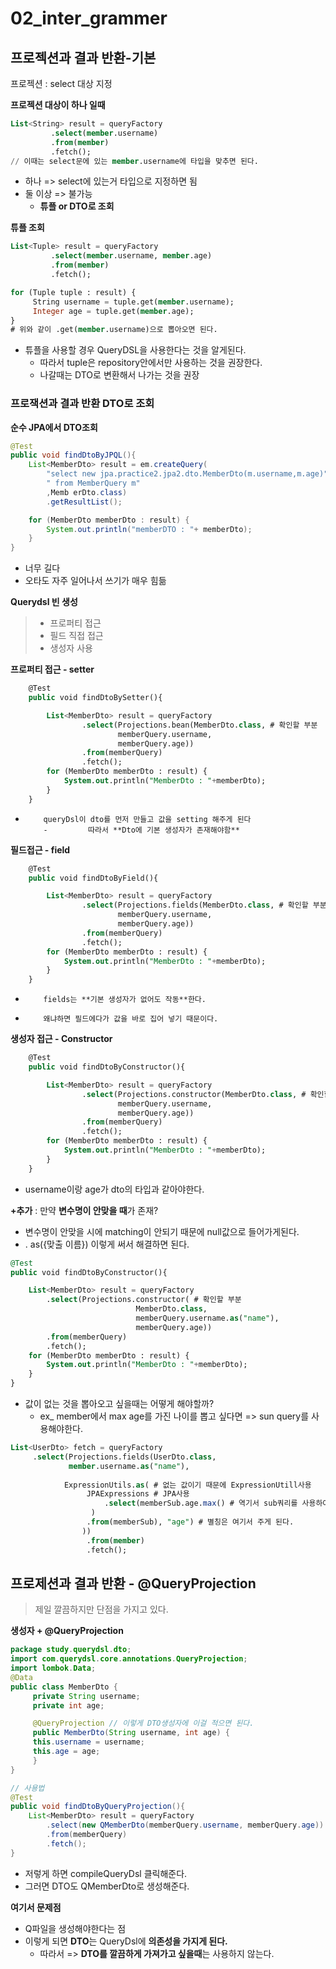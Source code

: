 # 02_inter_grammer



## 프로젝션과 결과 반환-기본

프로젝션 : select 대상 지정

**프로젝션 대상이 하나 일때**

```sql
List<String> result = queryFactory
         .select(member.username)
         .from(member)
         .fetch();
// 이때는 select문에 있는 member.username에 타입을 맞추면 된다.
```

- 하나 => select에 있는거 타입으로 지정하면 됨
- 둘 이상 => 불가능
  - **튜플 or DTO로 조회**



**튜플 조회**

```sql
List<Tuple> result = queryFactory
         .select(member.username, member.age)
         .from(member)
         .fetch();

for (Tuple tuple : result) {
     String username = tuple.get(member.username);
     Integer age = tuple.get(member.age);
}
# 위와 같이 .get(member.username)으로 뽑아오면 된다.
```

- 튜플을 사용할 경우 QueryDSL을 사용한다는 것을 알게된다.
  - 따라서 tuple은 repository안에서만 사용하는 것을 권장한다.
  - 나갈때는 DTO로 변환해서 나가는 것을 권장



### 프로잭션과 결과 반환 DTO로 조회

**순수 JPA에서 DTO조회**

```java
@Test
public void findDtoByJPQL(){
    List<MemberDto> result = em.createQuery(
        "select new jpa.practice2.jpa2.dto.MemberDto(m.username,m.age)" +
        " from MemberQuery m"
        ,Memb erDto.class)
        .getResultList();

    for (MemberDto memberDto : result) {
        System.out.println("memberDTO : "+ memberDto);
    }
}
```

- 너무 길다
- 오타도 자주 일어나서 쓰기가 매우 힘듦



**Querydsl 빈 생성**

> - 프로퍼티 접근
> - 필드 직접 접근 
> - 생성자 사용

**프로퍼티 접근 - setter**

```sql
    @Test
    public void findDtoBySetter(){

        List<MemberDto> result = queryFactory
                .select(Projections.bean(MemberDto.class, # 확인할 부분
                        memberQuery.username,
                        memberQuery.age))
                .from(memberQuery)
                .fetch();
        for (MemberDto memberDto : result) {
            System.out.println("MemberDto : "+memberDto);
        }
    }
```

-         queryDsl이 dto를 먼저 만들고 값을 setting 해주게 된다
          -         따라서 **Dto에 기본 생성자가 존재해야함**




**필드접근 - field**

```sql
    @Test
    public void findDtoByField(){

        List<MemberDto> result = queryFactory
                .select(Projections.fields(MemberDto.class, # 확인할 부분
                        memberQuery.username,
                        memberQuery.age))
                .from(memberQuery)
                .fetch();
        for (MemberDto memberDto : result) {
            System.out.println("MemberDto : "+memberDto);
        }
    }

```

-         fields는 **기본 생성자가 없어도 작동**한다.
-         왜냐하면 필드에다가 값을 바로 집어 넣기 때문이다.



**생성자 접근 - Constructor**

```sql
    @Test
    public void findDtoByConstructor(){

        List<MemberDto> result = queryFactory
                .select(Projections.constructor(MemberDto.class, # 확인할 부분
                        memberQuery.username,
                        memberQuery.age))
                .from(memberQuery)
                .fetch();
        for (MemberDto memberDto : result) {
            System.out.println("MemberDto : "+memberDto);
        }
    }
```

- username이랑 age가 dto의 타입과 같아야한다.



**+추가** : 만약 **변수명이 안맞을 때**가 존재?

- 변수명이 안맞을 시에  matching이 안되기 때문에 null값으로 들어가게된다.
- . as({맞출 이름}) 이렇게 써서 해결하면 된다.

```sql
@Test
public void findDtoByConstructor(){

    List<MemberDto> result = queryFactory
        .select(Projections.constructor( # 확인할 부분
                            MemberDto.class,
                            memberQuery.username.as("name"), 
                            memberQuery.age))
        .from(memberQuery)
        .fetch();
    for (MemberDto memberDto : result) {
        System.out.println("MemberDto : "+memberDto);
    }
}
```

- 값이 없는 것을 뽑아오고 싶을때는 어떻게 해야할까?
  - ex_ member에서 max age를 가진 나이를 뽑고 싶다면 => sun query를 사용해야한다.

```sql
List<UserDto> fetch = queryFactory
     .select(Projections.fields(UserDto.class,
         	 member.username.as("name"),
             
			ExpressionUtils.as( # 없는 값이기 때문에 ExpressionUtill사용
                 JPAExpressions # JPA사용
                     .select(memberSub.age.max() # 역기서 sub쿼리를 사용하여 뽑아온다.
                  )
                 .from(memberSub), "age") # 별칭은 여기서 주게 된다.
 				))
                 .from(member)
                 .fetch();
```



## 프로제션과 결과 반환 - @QueryProjection

> 제일 깔끔하지만 단점을 가지고 있다.

**생성자 + @QueryProjection**

```java
package study.querydsl.dto;
import com.querydsl.core.annotations.QueryProjection;
import lombok.Data;
@Data
public class MemberDto {
     private String username;
     private int age;

     @QueryProjection // 이렇게 DTO생성자에 이걸 적으면 된다.
     public MemberDto(String username, int age) {
     this.username = username;
     this.age = age;
     }
}

// 사용법
@Test
public void findDtoByQueryProjection(){
    List<MemberDto> result = queryFactory
        .select(new QMemberDto(memberQuery.username, memberQuery.age))
        .from(memberQuery)
        .fetch();
}
```

- 저렇게 하면 compileQueryDsl 클릭해준다.
- 그러면 DTO도 QMemberDto로 생성해준다.

**여기서 문제점**

- Q파일을 생성해야한다는 점
- 이렇게 되면 **DTO**는 QueryDsl에 **의존성을 가지게 된다.**
  - 따라서 => **DTO를 깔끔하게 가져가고 싶을때**는 사용하지 않는다.